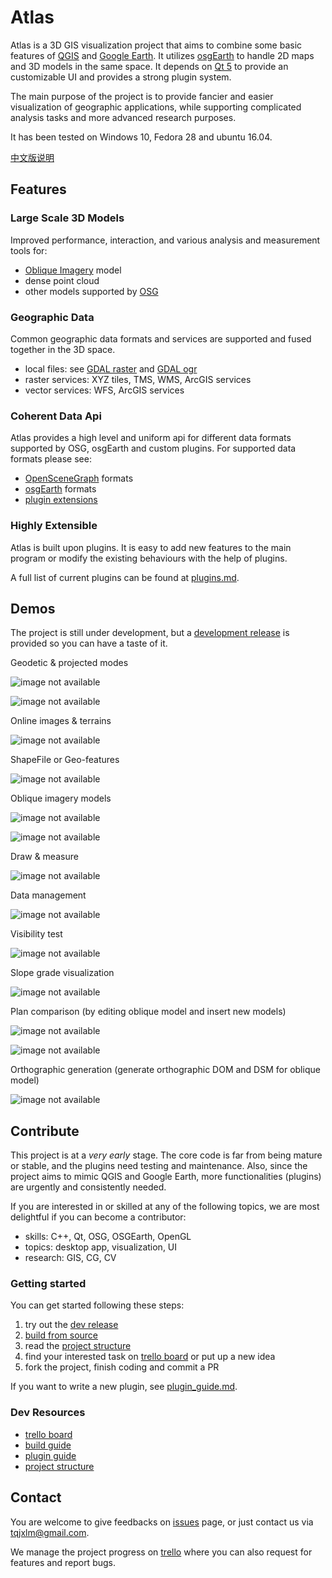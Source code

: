 # Atlas

Atlas is a 3D GIS visualization project that aims to combine some basic features of [QGIS](https://qgis.org/en/site/) and [Google Earth](https://www.google.com/earth/). It utilizes [osgEarth](http://osgearth.org/) to handle 2D maps and 3D models in the same space. It depends on [Qt 5](https://www.qt.io/) to provide an customizable UI and provides a strong plugin system.

The main purpose of the project is to provide fancier and easier visualization of geographic applications, while supporting complicated analysis tasks and more advanced research purposes.

It has been tested on Windows 10, Fedora 28 and ubuntu 16.04.

[中文版说明](docs/README.cn.md)

## Features

### Large Scale 3D Models

Improved performance, interaction, and various analysis and measurement tools for:

* [Oblique Imagery](https://www.eagleview.com/product/pictometry-imagery/oblique-imagery/) model
* dense point cloud
* other models supported by [OSG](http://www.openscenegraph.org/index.php/documentation/user-guides/61-osgplugins)

### Geographic Data

Common geographic data formats and services are supported and fused together in the 3D space.

* local files: see [GDAL raster](https://www.gdal.org/formats_list.html) and [GDAL ogr](https://www.gdal.org/ogr_formats.html)
* raster services: XYZ tiles, TMS, WMS, ArcGIS services
* vector services: WFS, ArcGIS services

### Coherent Data Api

Atlas provides a high level and uniform api for different data formats supported by OSG, osgEarth and custom plugins. For supported data formats please see:

* [OpenSceneGraph](http://www.openscenegraph.org/index.php/documentation/user-guides/61-osgplugins) formats
* [osgEarth](http://docs.osgearth.org/en/latest/data.html) formats
* [plugin extensions](docs/plugins.md)

### Highly Extensible

Atlas is built upon plugins. It is easy to add new features to the main program or modify the existing behaviours with the help of plugins.

A full list of current plugins can be found at [plugins.md](docs/plugins.md).

## Demos

The project is still under development, but a [development release](https://drive.google.com/open?id=10lZnGS43kjEyBusYYlvUROLRjjqIqwvH) is provided so you can have a taste of it.

Geodetic & projected modes

![image not available](https://s1.ax1x.com/2018/12/25/FcBSMt.gif)

![image not available](https://s1.ax1x.com/2018/12/25/FcBns0.gif)

Online images & terrains

![image not available](https://s1.ax1x.com/2018/12/25/FcB9qf.gif)

ShapeFile or Geo-features

![image not available](https://s1.ax1x.com/2018/12/25/FcBAiQ.gif)

Oblique imagery models

![image not available](https://s1.ax1x.com/2018/12/25/FcBFIg.gif)

![image not available](https://s1.ax1x.com/2018/12/25/FcBidS.gif)

Draw & measure

![image not available](https://s1.ax1x.com/2018/12/25/FgEpeU.gif)

Data management

![image not available](https://s1.ax1x.com/2018/12/25/Fc0xxI.gif)

Visibility test

![image not available](https://s1.ax1x.com/2018/12/25/FcBmMq.gif)

Slope grade visualization

![image not available](https://s1.ax1x.com/2018/12/25/FcBZzn.gif)

Plan comparison
(by editing oblique model and insert new models)

![image not available](https://s1.ax1x.com/2018/12/25/FcBpsP.gif)

![image not available](https://s1.ax1x.com/2018/12/25/FcBVRs.gif)

Orthographic generation
(generate orthographic DOM and DSM for oblique model)

![image not available](https://s1.ax1x.com/2018/12/25/FcBEGj.gif)

## Contribute

This project is at a *very early* stage. The core code is far from being mature or stable, and the plugins need testing and maintenance. Also, since the project aims to mimic QGIS and Google Earth, more functionalities (plugins) are urgently and consistently needed.

If you are interested in or skilled at any of the following topics, we are most delightful if you can become a contributor:

* skills: C++, Qt, OSG, OSGEarth, OpenGL
* topics: desktop app, visualization, UI
* research: GIS, CG, CV

### Getting started

You can get started following these steps:

1. try out the [dev release](https://drive.google.com/open?id=10lZnGS43kjEyBusYYlvUROLRjjqIqwvH)
2. [build from source](docs/build_guide.md)
3. read the [project structure](https://www.mindomo.com/mindmap/63290a5a387b4e1a85ad713953be0372)
4. find your interested task on [trello board](https://trello.com/b/Z7r1N9yJ) or put up a new idea
5. fork the project, finish coding and commit a PR

If you want to write a new plugin, see [plugin_guide.md](docs/plugin_guide.md).

### Dev Resources

* [trello board](https://trello.com/b/Z7r1N9yJ)
* [build guide](docs/build_guide.md)
* [plugin guide](docs/plugin_guide.md)
* [project structure](https://www.mindomo.com/mindmap/63290a5a387b4e1a85ad713953be0372)

## Contact

You are welcome to give feedbacks on [issues](../../issues) page, or just contact us via tqjxlm@gmail.com.

We manage the project progress on [trello](https://trello.com/b/Z7r1N9yJ) where you can also request for features and report bugs.
